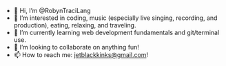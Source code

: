 - 👋 Hi, I’m @RobynTraciLang
- 👀 I’m interested in coding, music (especially live singing, recording, and production), eating, relaxing, and traveling.
- 🌱 I’m currently learning web development fundamentals and git/terminal use.
- 💞️ I’m looking to collaborate on anything fun!
- 📫 How to reach me: jetblackkinks@gmail.com!
